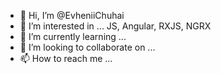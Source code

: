 - 👋 Hi, I’m @EvheniiChuhai
- 👀 I’m interested in ... JS, Angular, RXJS, NGRX
- 🌱 I’m currently learning ...
- 💞️ I’m looking to collaborate on ...
- 📫 How to reach me ...

<!---
EvheniiChuhai/EvheniiChuhai is a ✨ special ✨ repository because its `README.md` (this file) appears on your GitHub profile.
You can click the Preview link to take a look at your changes.
--->
